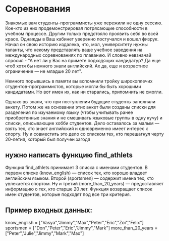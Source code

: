# Соревнования
Знакомые вам студенты-программисты уже пережили не одну сессию. Кое-кто из них продемонстрировал потрясающие способности в учебном процессе. Другим только предстояло проявить себя во всей красе. Однажды в Ваш кабинет уверенно постучался и вошел физрук. 
Начал он свою историю издалека, что, мол, университету нужны таланты, что некому представлять ваше учебное заведения на международных соревнованиях по плаванию. И словно невзначай спросил - "А нет ли у Вас на примете подходящих кандидатур? Да еще чтоб хотя бы немного знали английский. Ах да, еще и возрастное ограничение — не младше 20 лет". 

Немного порывшись в памяти вы вспомнили тройку широкоплечих студентов-программистов, которые могли бы быть хорошими кандидатами. Но вот имен их, как ни старались, припомнить не смогли. 

Однако вы знали, что при поступлении будущие студенты заполняли анкету. Потом же на основании этих анкет были созданы списки для разделения по изучаемому языку (чтобы учитывать ранее приобретенные знания и не смешивать языковые группы в одну кучу) и списки, описывающие хобби студентов. Дело оставалось за малым — взять тех, кто знает английский и одновременно имеет интерес к спорту. Ну и совместить это дело со списком тех, кто перешагнул черту 20-летия, который был получен загодя


## нужно написать функцию find_athlets

Функция find_athlets принимает 3 списка с именами студентов. В первом списке (know_english) — список тех, кто хорошо владеет английским языком. Второй (sportsmen) — содержит имена тех, кто увлекается спортом. Ну и третий (more_than_20_years) — предоставляет информацию о тех, кто старше 20 лет. Функция возвращает список имен студентов, которые подходят под все три критерия.                                                             


## Пример входных данных:
know_english = ["Vasya","Jimmy","Max","Peter","Eric","Zoi","Felix"]
sportsmen = ["Don","Peter","Eric","Jimmy","Mark"]
more_than_20_years = ["Peter","Julie","Jimmy","Mark","Max"]